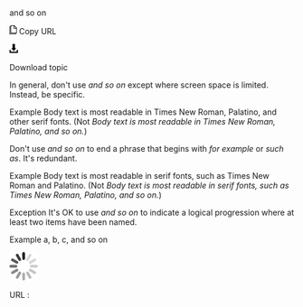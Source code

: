 # 

and so on

![Copy URL](media/and-so-on/Copy.png)
Copy URL

![Download](media/and-so-on/Download.png)

Download topic

In general, don't use *and so on* except where screen space is limited. Instead, be specific.

Example
Body text is most readable in Times New Roman, Palatino, and other serif fonts. (Not *Body text is most readable in Times New Roman, Palatino, and so on.*)

Don't use *and so on* to end a phrase that begins with *for example* or *such as*. It's redundant.

Example
Body text is most readable in serif fonts, such as Times New Roman and Palatino. (Not *Body text is most readable in serif fonts, such as Times New Roman, Palatino, and so on.*)

Exception 
It's OK to use *and so on* to indicate a logical progression where at least two items have been named.

Example a, b, c, and so on

![In progress](media/and-so-on/activity-large.gif)

URL :
